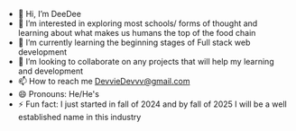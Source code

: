 - 👋 Hi, I’m DeeDee
- 👀 I’m interested in exploring most schools/ forms of thought and learning about what makes us humans the top of the food chain
- 🌱 I’m currently learning the beginning stages of Full stack web development
- 💞️ I’m looking to collaborate on any projects that will help my learning and development
- 📫 How to reach me DevvieDevvv@gmail.com
- 😄 Pronouns: He/He's
- ⚡ Fun fact: I just started in fall of 2024 and by fall of 2025 I will be a well established name in this industry
